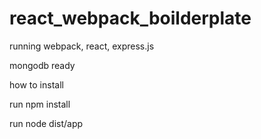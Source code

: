# react_webpack_boilderplate

running webpack, react, express.js

mongodb ready

how to install

run npm install

run node dist/app





